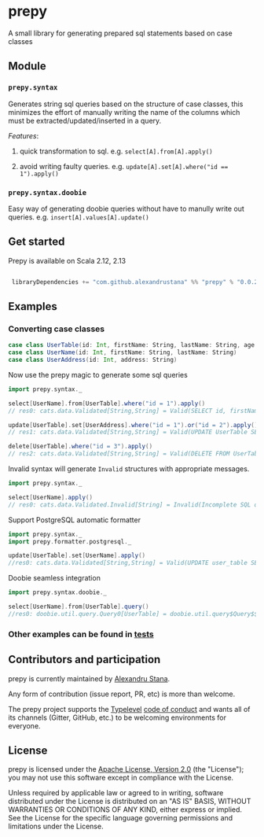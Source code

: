 # prepy

A small library for generating prepared sql statements based on case classes

## Module

### `prepy.syntax`

Generates string sql queries based on the structure of case classes, this minimizes the effort of manually writing the name of the columns which must be extracted/updated/inserted in a query.

  *Features*:

 1. quick transformation to sql. e.g. `select[A].from[A].apply()`

 2. avoid writing faulty queries. e.g. `update[A].set[A].where("id == 1").apply()`

### `prepy.syntax.doobie`

Easy way of generating doobie queries without have to manully write out queries. e.g. `insert[A].values[A].update()`


## Get started

Prepy is available on Scala 2.12, 2.13

```scala

 libraryDependencies += "com.github.alexandrustana" %% "prepy" % "0.0.2"

```

## Examples

### Converting case classes


```scala
case class UserTable(id: Int, firstName: String, lastName: String, age: Int, address: String)
case class UserName(id: Int, firstName: String, lastName: String)
case class UserAddress(id: Int, address: String) 
```

Now use the prepy magic to generate some sql queries
```scala
import prepy.syntax._

select[UserName].from[UserTable].where("id = 1").apply()
// res0: cats.data.Validated[String,String] = Valid(SELECT id, firstName, lastName FROM UserTable WHERE (id == 1))

update[UserTable].set[UserAddress].where("id = 1").or("id = 2").apply()
// res1: cats.data.Validated[String,String] = Valid(UPDATE UserTable SET id = ?, address = ? WHERE (id == 1) OR (id == 2))

delete[UserTable].where("id = 3").apply()
// res2: cats.data.Validated[String,String] = Valid(DELETE FROM UserTable WHERE (id = 3))
```
Invalid syntax will generate `Invalid` structures with appropriate messages.
```scala
import prepy.syntax._

select[UserName].apply()
// res0: cats.data.Validated.Invalid[String] = Invalid(Incomplete SQL query. `select[T]` must be followed by a `from[K]`)
```

Support PostgreSQL automatic formatter
```scala
import prepy.syntax._
import prepy.formatter.postgresql._

update[UserTable].set[UserName].apply()
//res0: cats.data.Validated[String,String] = Valid(UPDATE user_table SET id = ?, first_name = ?, last_name = ?)
```

Doobie seamless integration 
```scala
import prepy.syntax.doobie._

select[UserName].from[UserTable].query()
//res0: doobie.util.query.Query0[UserTable] = doobie.util.query$Query$$anon$3@69d4503e
```

### Other examples can be found in [tests](src/test/scala/prepy/)

## Contributors and participation

prepy is currently maintained by [Alexandru Stana][alexandrustana].

Any form of contribution (issue report, PR, etc) is more than welcome.

The prepy project supports the [Typelevel][typelevel] [code of conduct][typelevel-coc]
and wants all of its channels (Gitter, GitHub, etc.) to be welcoming environments for
everyone.

## License

prepy is licensed under the [Apache License, Version 2.0][apache2]
(the "License"); you may not use this software except in compliance with
the License.

Unless required by applicable law or agreed to in writing, software
distributed under the License is distributed on an "AS IS" BASIS,
WITHOUT WARRANTIES OR CONDITIONS OF ANY KIND, either express or implied.
See the License for the specific language governing permissions and
limitations under the License.

[alexandrustana]: https://github.com/alexandrustana
[apache2]: http://www.apache.org/licenses/LICENSE-2.0
[typelevel]: http://typelevel.org/
[typelevel-coc]: http://typelevel.org/conduct.html
[shapeless]: http://github.com/milessabin/shapeless
[cats]: http://github.com/typelevel/cats

